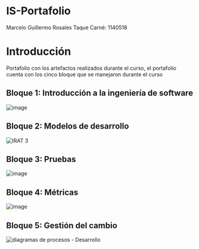 # IS-Portafolio

Marcelo Guillermo Rosales Taque
Carné: 1140518

# Introducción

Portafolio con los artefactos realizados durante el curso, el portafolio cuenta con los cinco bloque que se manejaron durante el curso

## Bloque 1: Introducción a la ingeniería de software

![image](https://user-images.githubusercontent.com/37462034/141708749-d5d86260-1a37-49c7-90a8-8068b1ca728f.png)

## Bloque 2: Modelos de desarrollo

![IRAT 3](https://user-images.githubusercontent.com/37462034/141708772-d507e0c8-448a-41c0-99ec-0dc5a9197209.png)

## Bloque 3: Pruebas

![image](https://user-images.githubusercontent.com/37462034/141708852-74596b10-8a92-4db2-a66a-7f31e7bed166.png)

## Bloque 4: Métricas

![image](https://user-images.githubusercontent.com/37462034/141708903-209e0b04-5ca2-4d01-aab8-0f521343701e.png)

## Bloque 5: Gestión del cambio

![diagramas de procesos - Desarrollo](https://user-images.githubusercontent.com/37462034/141708947-be87738c-0db6-4920-85b7-1acdd9a56580.jpeg)

